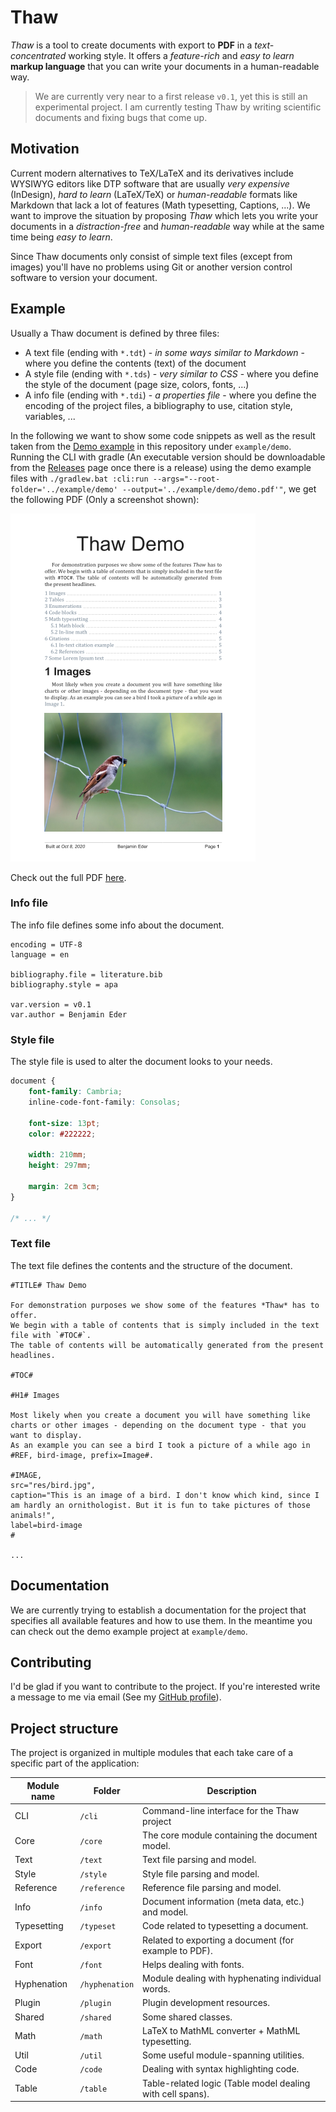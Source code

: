 # Thaw

*Thaw* is a tool to create documents with export to **PDF** in a *text-concentrated* working style.
It offers a *feature-rich* and *easy to learn* **markup language** that you can write your documents in a human-readable way.

> We are currently very near to a first release `v0.1`, yet this is still an experimental project.
> I am currently testing Thaw by writing scientific documents and fixing bugs that come up.


## Motivation

Current modern alternatives to TeX/LaTeX and its derivatives include WYSIWYG editors like DTP software that are usually *very expensive* (InDesign), *hard to learn* (LaTeX/TeX) or *human-readable* formats like Markdown that lack a lot of features (Math typesetting, Captions, ...).
We want to improve the situation by proposing *Thaw* which lets you write your documents in a *distraction-free* and *human-readable* way while at the same time being *easy to learn*.

Since Thaw documents only consist of simple text files (except from images) you'll have no problems using Git or another version control software to version your document.


## Example

Usually a Thaw document is defined by three files:
- A text file (ending with `*.tdt`) - *in some ways similar to Markdown* - where you define the contents (text) of the document
- A style file (ending with `*.tds`) - *very similar to CSS* - where you define the style of the document (page size, colors, fonts, ...)
- A info file (ending with `*.tdi`) - *a properties file* - where you define the encoding of the project files, a bibliography to use, citation style, variables, ...

In the following we want to show some code snippets as well as the result taken from the [Demo example](demo/example/demo.pdf) in this repository under `example/demo`.
Running the CLI with gradle (An executable version should be downloadable from the [Releases](https://github.com/bennyboer/thaw/releases) page once there is a release) using the demo example files with `./gradlew.bat :cli:run --args="--root-folder='../example/demo' --output='../example/demo/demo.pdf'"`, we get the following PDF (Only a screenshot shown):

![Screenshot](docs/img/demo-example-screenshot.png)

Check out the full PDF [here](example/demo/demo.pdf).


### Info file

The info file defines some info about the document. 

```
encoding = UTF-8
language = en

bibliography.file = literature.bib
bibliography.style = apa

var.version = v0.1
var.author = Benjamin Eder
```

### Style file

The style file is used to alter the document looks to your needs.

```css
document {
	font-family: Cambria;
	inline-code-font-family: Consolas;

	font-size: 13pt;
	color: #222222;

	width: 210mm;
	height: 297mm;

	margin: 2cm 3cm;
}

/* ... */
```

### Text file

The text file defines the contents and the structure of the document.

```
#TITLE# Thaw Demo

For demonstration purposes we show some of the features *Thaw* has to offer.
We begin with a table of contents that is simply included in the text file with `#TOC#`.
The table of contents will be automatically generated from the present headlines.

#TOC#

#H1# Images

Most likely when you create a document you will have something like charts or other images - depending on the document type - that you want to display.
As an example you can see a bird I took a picture of a while ago in #REF, bird-image, prefix=Image#.

#IMAGE,
src="res/bird.jpg",
caption="This is an image of a bird. I don't know which kind, since I am hardly an ornithologist. But it is fun to take pictures of those animals!",
label=bird-image
#

...
```


## Documentation

We are currently trying to establish a documentation for the project that specifies all available features and how to use them.
In the meantime you can check out the demo example project at `example/demo`.


## Contributing

I'd be glad if you want to contribute to the project.
If you're interested write a message to me via email (See my [GitHub profile](https://github.com/bennyboer)).


## Project structure

The project is organized in multiple modules that each take care of a specific part of the application:

| Module name | Folder | Description |
| --- | --- | --- |
| CLI | `/cli` | Command-line interface for the Thaw project |
| Core | `/core` | The core module containing the document model. |
| Text | `/text` | Text file parsing and model. |
| Style | `/style` | Style file parsing and model. |
| Reference | `/reference` | Reference file parsing and model. |
| Info | `/info` | Document information (meta data, etc.) and model. |
| Typesetting | `/typeset` | Code related to typesetting a document. |
| Export | `/export` | Related to exporting a document (for example to PDF). |
| Font | `/font` | Helps dealing with fonts. |
| Hyphenation | `/hyphenation` | Module dealing with hyphenating individual words. |
| Plugin | `/plugin` | Plugin development resources. |
| Shared | `/shared` | Some shared classes. |
| Math | `/math` | LaTeX to MathML converter + MathML typesetting. |
| Util | `/util` | Some useful module-spanning utilities. |
| Code | `/code` | Dealing with syntax highlighting code. |
| Table | `/table` | Table-related logic (Table model dealing with cell spans). |
